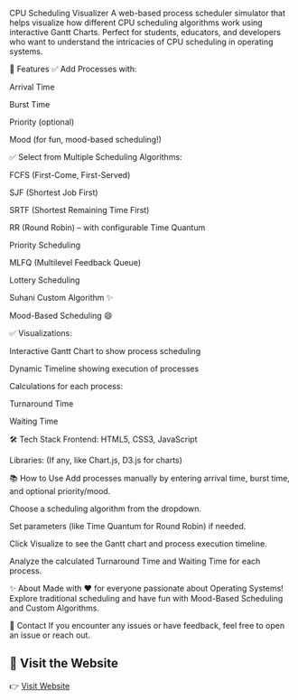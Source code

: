 CPU Scheduling Visualizer
A web-based process scheduler simulator that helps visualize how different CPU scheduling algorithms work using interactive Gantt Charts.
Perfect for students, educators, and developers who want to understand the intricacies of CPU scheduling in operating systems.

🚀 Features
✅ Add Processes with:

Arrival Time

Burst Time

Priority (optional)

Mood (for fun, mood-based scheduling!)

✅ Select from Multiple Scheduling Algorithms:

FCFS (First-Come, First-Served)

SJF (Shortest Job First)

SRTF (Shortest Remaining Time First)

RR (Round Robin) – with configurable Time Quantum

Priority Scheduling

MLFQ (Multilevel Feedback Queue)

Lottery Scheduling

Suhani Custom Algorithm ✨

Mood-Based Scheduling 😄

✅ Visualizations:

Interactive Gantt Chart to show process scheduling

Dynamic Timeline showing execution of processes

Calculations for each process:

Turnaround Time

Waiting Time

🛠️ Tech Stack
Frontend: HTML5, CSS3, JavaScript

Libraries: (If any, like Chart.js, D3.js for charts)

📚 How to Use
Add processes manually by entering arrival time, burst time, and optional priority/mood.

Choose a scheduling algorithm from the dropdown.

Set parameters (like Time Quantum for Round Robin) if needed.

Click Visualize to see the Gantt chart and process execution timeline.

Analyze the calculated Turnaround Time and Waiting Time for each process.

✨ About
Made with ❤️ for everyone passionate about Operating Systems!
Explore traditional scheduling and have fun with Mood-Based Scheduling and Custom Algorithms.

📩 Contact
If you encounter any issues or have feedback, feel free to open an issue or reach out.

## 🚀 Visit the Website

👉 [Visit Website](https://suhanisharma19.github.io/process-scheduling/)
